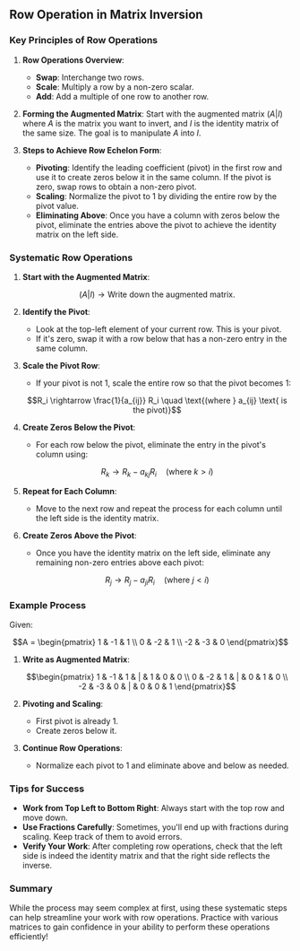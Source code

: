## Row Operation in Matrix Inversion

### Key Principles of Row Operations

1. **Row Operations Overview**: 
   - **Swap**: Interchange two rows.
   - **Scale**: Multiply a row by a non-zero scalar.
   - **Add**: Add a multiple of one row to another row.

2. **Forming the Augmented Matrix**: Start with the augmented matrix $(A|I)$ where $A$ is the matrix you want to invert, 
and $I$ is the identity matrix of the same size. The goal is to manipulate $A$ into $I$.

3. **Steps to Achieve Row Echelon Form**:
   - **Pivoting**: Identify the leading coefficient (pivot) in the first row and use it to create zeros below it in the same column. 
If the pivot is zero, swap rows to obtain a non-zero pivot.
   - **Scaling**: Normalize the pivot to 1 by dividing the entire row by the pivot value.
   - **Eliminating Above**: Once you have a column with zeros below the pivot, eliminate the entries above the pivot to achieve the identity 
matrix on the left side.

### Systematic Row Operations

1. **Start with the Augmented Matrix**:
   ```math
   (A | I) \rightarrow \text{Write down the augmented matrix.}
   ```

2. **Identify the Pivot**:
   - Look at the top-left element of your current row. This is your pivot.
   - If it's zero, swap it with a row below that has a non-zero entry in the same column.

3. **Scale the Pivot Row**:
   - If your pivot is not 1, scale the entire row so that the pivot becomes 1:
   ```math
   R_i \rightarrow \frac{1}{a_{ij}} R_i \quad \text{(where } a_{ij} \text{ is the pivot)}
   ```

4. **Create Zeros Below the Pivot**:
   - For each row below the pivot, eliminate the entry in the pivot's column using:
   ```math
   R_k \rightarrow R_k - a_{kj} R_i \quad \text{(where } k > i \text{)}
   ```

5. **Repeat for Each Column**:
   - Move to the next row and repeat the process for each column until the left side is the identity matrix.

6. **Create Zeros Above the Pivot**:
   - Once you have the identity matrix on the left side, eliminate any remaining non-zero entries above each pivot:
   ```math
   R_j \rightarrow R_j - a_{ji} R_i \quad \text{(where } j < i \text{)}
   ```

### Example Process

Given:
```math
A = \begin{pmatrix} 1 & -1 & 1 \\ 0 & -2 & 1 \\ -2 & -3 & 0 \end{pmatrix}
```

1. **Write as Augmented Matrix**:
   ```math
   \begin{pmatrix} 1 & -1 & 1 & | & 1 & 0 & 0 \\ 0 & -2 & 1 & | & 0 & 1 & 0 \\ -2 & -3 & 0 & | & 0 & 0 & 1 \end{pmatrix}
   ```

2. **Pivoting and Scaling**:
   - First pivot is already 1.
   - Create zeros below it.

3. **Continue Row Operations**:
   - Normalize each pivot to 1 and eliminate above and below as needed.

### Tips for Success

- **Work from Top Left to Bottom Right**: Always start with the top row and move down.
- **Use Fractions Carefully**: Sometimes, you'll end up with fractions during scaling. Keep track of them to avoid errors.
- **Verify Your Work**: After completing row operations, check that the left side is indeed the identity matrix and that the right side reflects the inverse.

### Summary

While the process may seem complex at first, using these systematic steps can help streamline your work with row operations. 
Practice with various matrices to gain confidence in your ability to perform these operations efficiently!